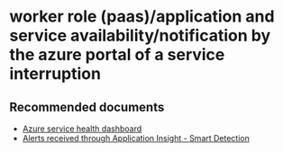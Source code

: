 <properties
	pageTitle="worker role (paas)/application and service availability/notification by the azure portal of a service interruption"
	description="worker role (paas)/application and service availability/notification by the azure portal of a service interruption"
	service="microsoft.classiccompute"
	resource="domainnames"
 	authors="ChiragPavecha"
	displayOrder=""
	selfHelpType="generic"
	supportTopicIds="32440212"
	resourceTags=""
	productPesIds="13185"
	cloudEnvironments="public"
/>

# worker role (paas)/application and service availability/notification by the azure portal of a service interruption

## **Recommended documents**
* [Azure service health dashboard](https://azure.microsoft.com/status/)<br>
* [Alerts received through Application Insight - Smart Detection](https://docs.microsoft.com/azure/application-insights/app-insights-proactive-failure-diagnostics)
